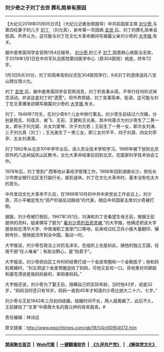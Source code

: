 ### 刘少奇之子刘丁去世 葬礼简单有原因
------------------------

<p>
 【大纪元2019年01月05日讯】（大纪元记者张顿报导）中共前国家主席
 <a href="http://www.epochtimes.com/gb/tag/%E5%88%98%E5%B0%91%E5%A5%87.html">
  刘少奇
 </a>
 与第四任妻子的儿子
 <a href="http://www.epochtimes.com/gb/tag/%E5%88%98%E4%B8%81.html">
  刘丁
 </a>
 （刘允真），新年第一天因病
 <a href="http://www.epochtimes.com/gb/tag/%E5%8E%BB%E4%B8%96.html">
  去世
 </a>
 后，刘丁的葬礼简单且低调。外界认为，这可能与刘丁在文化大革命期间写揭露父亲刘少奇的
 <a href="http://www.epochtimes.com/gb/tag/%E5%A4%A7%E5%AD%97%E6%8A%A5.html">
  大字报
 </a>
 有关。
</p>
<p>
 据中直育英同学会官网1月4日报导，
 <a href="http://www.epochtimes.com/gb/tag/%E5%88%98%E5%B0%91%E5%A5%87.html">
  刘少奇
 </a>
 的三子
 <a href="http://www.epochtimes.com/gb/tag/%E5%88%98%E4%B8%81.html">
  刘丁
 </a>
 因患肺心病医治无效，于2019年1月1日在中共军队总医院第四医学中心（原304医院）病逝，终年72岁。
</p>
<p>
 1月3日8点30分，刘丁的简单告别仪式在304医院举行，9点刘丁的遗体送往八宝山殡仪馆火化。
</p>
<p>
 刘丁
 <a href="http://www.epochtimes.com/gb/tag/%E5%8E%BB%E4%B8%96.html">
  去世
 </a>
 后，据中直育英同学会官网消息，刘丁的丧事从简，不举行任何形式悼念活动，并说这是刘丁的“遗愿”。但外界质疑，刘丁丧事简单、低调，这可能与刘丁在文革爆发初期写揭露刘少奇的
 <a href="http://www.epochtimes.com/gb/tag/%E5%A4%A7%E5%AD%97%E6%8A%A5.html">
  大字报
 </a>
 有关。
</p>
<p>
 刘丁，1946年7月生，在刘少奇9个儿女中排行第五。刘少奇生前结过六次婚，分别是周氏、何葆贞、谢飞、王前、王健和王光美，其中何葆贞为刘少奇生了二男一女，即长子刘允斌、长女刘爱琴、次子刘允若；王前生了一男一女，即次女刘涛、三子刘允真（刘丁）；王光美生了一男三女，即三女刘平平、四子刘源、四女刘亭亭、五女刘潇潇。
</p>
<p>
 刘丁1962年从北京101中学毕业后，进入农业技术学校学习。1966年被下放到北京郊外的八达岭延庆山区教书，文化大革命结束后回到北京，在国家科学技术协会工作。
</p>
<p>
 1978年后，刘丁曾到广西等地从事经济管理工作。1996年回到湖南长沙，担任长沙市商业银行北区支行副行长，直到退休。刘丁在文化大革命时，基本没有吃太大的苦头。
</p>
<p>
 中共发动文化大革命不久后，在1966年10月的中共中央党会工作会议上，刘少奇、邓小平被定性为“资产阶级反动路线”的代表，随后中共国家主席刘少奇被打倒。
</p>
<p>
 据报，刘少奇被打倒后，1967年1月1日，刘涛和刘丁去看望生母王前，根据王前提供的资料，姐弟俩写了题为“
 <a href="http://www.epochtimes.com/gb/tag/%E7%9C%8B%E5%88%98%E5%B0%91%E5%A5%87%E7%9A%84%E4%B8%91%E6%81%B6%E7%81%B5%E9%AD%82.html">
  看刘少奇的丑恶灵魂
 </a>
 ”的大字报，他俩还把该大字报张贴在清华大学、中南海职工食堂门口等地。后来经过红卫兵小报大量翻印、辗转传抄，很快就流传到全中国，轰动一时。
</p>
<p>
 大字报说，刘少奇在政治上对抗毛泽东，在组织上也是如此，搞他的独立王国，任用干部“任人唯亲”；有政治野心，是“伪君子”。
</p>
<p>
 大字报说，刘少奇把白区工作时的经费打成一个金皮带圈和一个金鞋拔子；他和妈妈离婚时，“刘又把这个金皮带圈送给了妈妈，可他又反咬一口，背地里对邓颖超和康克清说是我妈妈偷的，来陷害妈妈。”
</p>
<p>
 大字报还说，刘少奇为了娶王前，隐瞒自己的实际年龄，当时他43岁，说是32岁，“妈妈当时还只有16岁。妈妈一直到45年才知道刘少奇比她大二十六、七岁。”
</p>
<p>
 刘少奇与王前1943年三月初四结婚，结婚时间不长，两人就离婚了。此后不久，王前嫁给了“文革”中鼎鼎大名的聂元梓的哥哥聂真。#
</p>
<p>
 责任编辑：林诗远
</p>

原文链接：http://www.epochtimes.com/gb/19/1/4/n10954072.htm


------------------------
#### [禁闻聚合首页](https://github.com/gfw-breaker/banned-news/blob/master/README.md) &nbsp;|&nbsp; [Web代理](https://github.com/gfw-breaker/open-proxy/blob/master/README.md) &nbsp;|&nbsp; [一键翻墙软件](https://github.com/gfw-breaker/nogfw/blob/master/README.md) &nbsp;|&nbsp; [《九评共产党》](https://github.com/gfw-breaker/9ping.md/blob/master/README.md#九评之一评共产党是什么) &nbsp;|&nbsp; [《解体党文化》](https://github.com/gfw-breaker/jtdwh.md/blob/master/README.md#绪论)